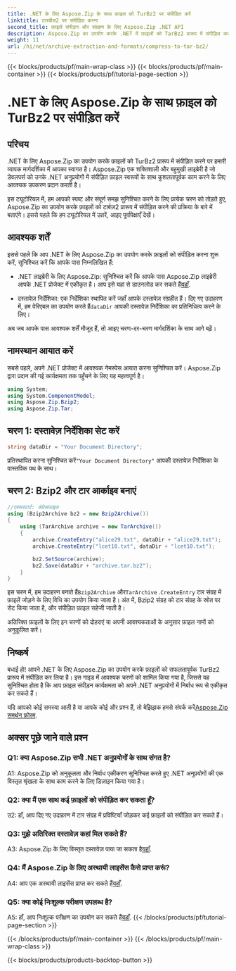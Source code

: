 ```yaml
---
title: .NET के लिए Aspose.Zip के साथ फ़ाइल को TurBz2 पर संपीड़ित करें
linktitle: टारबीज़2 पर संपीड़ित करना
second_title: फ़ाइलें संपीड़न और संग्रहण के लिए Aspose.Zip .NET API
description: Aspose.Zip का उपयोग करके .NET में फ़ाइलों को TarBz2 प्रारूप में संपीड़ित करना सीखें। कुशल फ़ाइल संपीड़न के लिए हमारी चरण-दर-चरण मार्गदर्शिका का पालन करें।
weight: 11
url: /hi/net/archive-extraction-and-formats/compress-to-tar-bz2/
---
```


{{< blocks/products/pf/main-wrap-class >}}
{{< blocks/products/pf/main-container >}}
{{< blocks/products/pf/tutorial-page-section >}}

# .NET के लिए Aspose.Zip के साथ फ़ाइल को TurBz2 पर संपीड़ित करें

## परिचय

.NET के लिए Aspose.Zip का उपयोग करके फ़ाइलों को TurBz2 प्रारूप में संपीड़ित करने पर हमारी व्यापक मार्गदर्शिका में आपका स्वागत है। Aspose.Zip एक शक्तिशाली और बहुमुखी लाइब्रेरी है जो डेवलपर्स को उनके .NET अनुप्रयोगों में संपीड़ित फ़ाइल स्वरूपों के साथ कुशलतापूर्वक काम करने के लिए आवश्यक उपकरण प्रदान करती है।

इस ट्यूटोरियल में, हम आपको स्पष्ट और संपूर्ण समझ सुनिश्चित करने के लिए प्रत्येक चरण को तोड़ते हुए, Aspose.Zip का उपयोग करके फ़ाइलों को टार्बज़2 प्रारूप में संपीड़ित करने की प्रक्रिया के बारे में बताएंगे। इससे पहले कि हम ट्यूटोरियल में उतरें, आइए पूर्वापेक्षाएँ देखें।

## आवश्यक शर्तें

इससे पहले कि आप .NET के लिए Aspose.Zip का उपयोग करके फ़ाइलों को संपीड़ित करना शुरू करें, सुनिश्चित करें कि आपके पास निम्नलिखित हैं:

-  .NET लाइब्रेरी के लिए Aspose.Zip: सुनिश्चित करें कि आपके पास Aspose.Zip लाइब्रेरी आपके .NET प्रोजेक्ट में एकीकृत है। आप इसे यहां से डाउनलोड कर सकते हैं[यहाँ](https://releases.aspose.com/zip/net/).

-  दस्तावेज़ निर्देशिका: एक निर्देशिका स्थापित करें जहाँ आपके दस्तावेज़ संग्रहीत हैं। दिए गए उदाहरण में, हम वेरिएबल का उपयोग करते हैं`dataDir` आपकी दस्तावेज़ निर्देशिका का प्रतिनिधित्व करने के लिए।

अब जब आपके पास आवश्यक शर्तें मौजूद हैं, तो आइए चरण-दर-चरण मार्गदर्शिका के साथ आगे बढ़ें।

## नामस्थान आयात करें

सबसे पहले, अपने .NET प्रोजेक्ट में आवश्यक नेमस्पेस आयात करना सुनिश्चित करें। Aspose.Zip द्वारा प्रदान की गई कार्यक्षमता तक पहुँचने के लिए यह महत्वपूर्ण है।

```csharp
using System;
using System.ComponentModel;
using Aspose.Zip.Bzip2;
using Aspose.Zip.Tar;
```

## चरण 1: दस्तावेज़ निर्देशिका सेट करें

```csharp
string dataDir = "Your Document Directory";
```

 प्रतिस्थापित करना सुनिश्चित करें`"Your Document Directory"` आपकी दस्तावेज़ निर्देशिका के वास्तविक पथ के साथ।

## चरण 2: Bzip2 और टार आर्काइव बनाएं

```csharp
//एक्सस्टार्ट: कंप्रेसफाइल
using (Bzip2Archive bz2 = new Bzip2Archive())
{
    using (TarArchive archive = new TarArchive())
    {
        archive.CreateEntry("alice29.txt", dataDir + "alice29.txt");
        archive.CreateEntry("lcet10.txt", dataDir + "lcet10.txt");

        bz2.SetSource(archive);
        bz2.Save(dataDir + "archive.tar.bz2");
    }
}
```

 इस चरण में, हम उदाहरण बनाते हैं`Bzip2Archive` और`TarArchive` .`CreateEntry` टार संग्रह में फ़ाइलें जोड़ने के लिए विधि का उपयोग किया जाता है। अंत में, Bzip2 संग्रह को टार संग्रह के स्रोत पर सेट किया जाता है, और संपीड़ित फ़ाइल सहेजी जाती है।

अतिरिक्त फ़ाइलों के लिए इन चरणों को दोहराएं या अपनी आवश्यकताओं के अनुसार फ़ाइल नामों को अनुकूलित करें।

## निष्कर्ष

बधाई हो! आपने .NET के लिए Aspose.Zip का उपयोग करके फ़ाइलों को सफलतापूर्वक TurBz2 प्रारूप में संपीड़ित कर लिया है। इस गाइड में आवश्यक चरणों को शामिल किया गया है, जिससे यह सुनिश्चित होता है कि आप फ़ाइल संपीड़न कार्यक्षमता को अपने .NET अनुप्रयोगों में निर्बाध रूप से एकीकृत कर सकते हैं।

 यदि आपको कोई समस्या आती है या आपके कोई और प्रश्न हैं, तो बेझिझक हमसे संपर्क करें[Aspose.Zip समर्थन फ़ोरम](https://forum.aspose.com/c/zip/37).

## अक्सर पूछे जाने वाले प्रश्न

### Q1: क्या Aspose.Zip सभी .NET अनुप्रयोगों के साथ संगत है?

A1: Aspose.Zip को अनुकूलता और निर्बाध एकीकरण सुनिश्चित करते हुए .NET अनुप्रयोगों की एक विस्तृत श्रृंखला के साथ काम करने के लिए डिज़ाइन किया गया है।

### Q2: क्या मैं एक साथ कई फ़ाइलों को संपीड़ित कर सकता हूँ?

उ2: हाँ, आप दिए गए उदाहरण में टार संग्रह में प्रविष्टियाँ जोड़कर कई फ़ाइलों को संपीड़ित कर सकते हैं।

### Q3: मुझे अतिरिक्त दस्तावेज़ कहां मिल सकते हैं?

 A3: Aspose.Zip के लिए विस्तृत दस्तावेज़ पाया जा सकता है[यहाँ](https://reference.aspose.com/zip/net/).

### Q4: मैं Aspose.Zip के लिए अस्थायी लाइसेंस कैसे प्राप्त करूं?

 A4: आप एक अस्थायी लाइसेंस प्राप्त कर सकते हैं[यहाँ](https://purchase.aspose.com/temporary-license/).

### Q5: क्या कोई निःशुल्क परीक्षण उपलब्ध है?

 A5: हाँ, आप निःशुल्क परीक्षण का उपयोग कर सकते हैं[यहाँ](https://releases.aspose.com/).
{{< /blocks/products/pf/tutorial-page-section >}}

{{< /blocks/products/pf/main-container >}}
{{< /blocks/products/pf/main-wrap-class >}}

{{< blocks/products/products-backtop-button >}}
